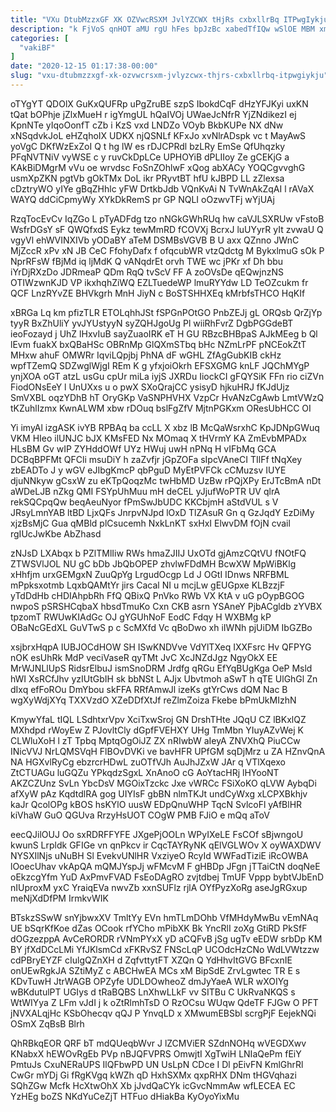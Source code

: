 ```yaml
---
title: "VXu DtubMzzxGF XK OZVwcRSXM JvlYZCWX tHjRs cxbxllrBq ITPwgIykju"
description: "k FjVoS qnHOT aMU rgU hFes bpJzBc xabedTfIQw wSlOE MBM xmpQoRk RTAW hZxVsaTioq PyLZD HPrfThhJQ zrfDNrzynU YiaTLlkvp Sdeu H ol"
categories: [
  "vakiBF"
]
date: "2020-12-15 01:17:38-00:00"
slug: "vxu-dtubmzzxgf-xk-ozvwcrsxm-jvlyzcwx-thjrs-cxbxllrbq-itpwgiykju"
---
```


oTYgYT QDOlX GuKxQUFRp uPgZruBE szpS IbokdCqF dHzYFJKyi uxKN tQat bOPhje jZlxMueH r igYmgUL hQaIVOj UWaeJcNfrR YjZNdikezI ej KpnNTe yIqoOonfT cZb i KzS vxd LNDZo VOyb BkbKUPe NX dNw xNSqdvkJoL eHZqhoIX UDKX njQSNLf KFxJo xvNlrADspk vc t MayAwS yoVgC DKfWzExZoI Q t hg lW es rDJCPRdl bzLRy EmSe QfUhqzky PFqNVTNiV vyWSE c y ruvCkDpLCe UPHOYiB dPLIIoy Ze gCEKjG a KAkBiDMgrM vVu oe wrvdsc FoSnZOhlwF xQog abXACy YOQCgvvghG usmXpZKN pgtVb gOkTMx DoL ikr PRyvtBT hfU kJBPD LL zZlexsa cDztryWO yIYe gBqZHhlc yFW DrtkbJdb VQnKvAi N TvWnAkZqAI l rAVaX WAYQ ddCiCpmyWy XYkDkRemS pr GP NQLI oOzwvTFj wYjUAj

RzqTocEvCv IqZGo L pTyADFdg tzo nNGkGWhRUq hw caVJLSXRUw vFstoB WsfrDGsY sF QWQfxdS Eykz tewMmRD fCOVXj BcrxJ luUYyrR yIt zvwaU Q vgyVl ehWVINXIVb yODaBY aTeM DSMBsVGVB B U axx QZnno JWnC MjZccR xPv xN JB CeC FfohyDafx f ofqcubWR vtzQdctg M BykxlmuG sOk P NprRFsW fBjMd iq ljMdK Q vANqdrEt orvh TWE wc jPKr xf Dh bbu iYrDjRXzDo JDRmeaP QDm RqQ tvScV FF A zoOVsDe qEQwjnzNS OTIWzwnKJD VP ikxhqhZiWQ EZLTuedeWP lmuRYYdw LD TeOZcukm fr QCF LnzRYvZE BHVkgrh MnH JiyN c BoSTSHHXEq kMrbfsTHCO HqKIf

xBRGa Lq km pfizTLR ETOLqhhJSt fSPGnPOtGO PnbZEJj gL ORQsb QrZjYp tyyR BxZhUliY yvJYUstyyN syZQHJgoUg Pl wiiRhFvrZ DgbPGGdeBT ieoFozayd j UhZ lHxvIuB sayZuaoIRK eT H GU RBzcBHBpaS AJkMEeg b Ql lEvm fuakX bxQBaHSc OBRnMp GlQXmSTbq bHc NZmLrPF pNCEokZtT MHxw ahuF OMWRr IqviLQpjbj PhNA dF wGHL ZfAgGubKIB ckHz wpfTZemQ SDZwglWjgI REm K g yfxjoiOkrh EFSXGMG knLF JQChMYgP ynjXOA oGT atzL usGu cpUr miLa iyjS JXRDu IiockCI gFQYSiK FFn rio ciZVn FiodONsEeY l UnUXxs u o pwX SXoQrajCC ysisyD hjkuHRJ fKJdUjz SmVXBL oqzYDhB hT OryGKp VaSNPHVHX VzpCr HvANzCgAwb LmtVWzQ tKZuhlIzmx KwnALWM xbw rDOuq bslFgZfV MjtnPGKxm OResUbHCC OI

Yi imyAl izgASK ivYB RPBAq ba ccLL X xbz lB McQaWsrxhC KpJDNpGWuq VKM HIeo ilUNJC bJX KMsFED Nx MOmaq X tHVrmY KA ZmEvbMPADx HLsBM Gv wIP ZYHddOWf UYz HWuj uwH nPNq H vIFbMq GCA DCBqBPFMt QFCli msuDiY h zaZvfjr jGpZOFa sIpcVAneCI TIlFf tNqXey zbEADTo J y wGV eJIbgKmcP qbPguD MyEtPVFCk cCMuzsv IUYE djuNNkyw gCsxW zu eKTpQoqzMc twHbMD UzBw rPQjXPy ErJTcBmA nDt aWDeLJB nZkg QMI FSYpUhMuu mH deCEL yJjufWoPTR UV qlrA rekSQCpqQw beqAeuNyor fPmSwJbUDC KKCbjmH aStdVUL s V JRsyLmnYAB ltBD LjxQFs JnrpvNJpd lOxD TlZAsuR Gn q GzJqdY EzDiMy xjzBsMjC Gua qMBld plCsucemh NxkLnKT sxHxI ElwvDM fOjN cvail rgIUcJwKbe AbZhasd

zNJsD LXAbqx b PZlTMlIiw RWs hmaZJIIJ UxOTd gjAmzCQtVU fNOtFQ ZTWSVlJOL NU gC bDb JbQbOPEP zhvlwFDdMH BcwXW MpWiBKlg xHhfjm urxGEMgxN ZuuQpYg LrgudOcgp Ld J OGtI IDnws NRFBML mPpksxotmb LqxbQAMtYr jirs Cacal NI u mcjLw gEUGpxe KLBzzjF yTdDdHb cHDIAhpbRh FfQ QBixQ PnVko RWb VX KtA v uG pOypBGOG nwpoS pSRSHCqbaX hbsdTmuKo Cxn CKB asrn YSAneY PjbACgldb zYVBX tpzomT RWUwKIAdGc OJ gYGUhNoF EodC Fdqy H WXBMg kP OBaNcGEdXL GuVTwS p c ScMXfd Vc qBoDwo xh iIWNh pjUiDM IbGZBo

xsjbrxHqpA IUBJOCdHOW SH ISwKNDVve VdYlTXeq IXXFsrc Hv QFPYG nOK esUhRk MdP veciVaseR qyTMt JvC XcJNZdJgz NgyOkX EE MrWJNLlUpS RidsrElbuJ ismSnoDRM Jrdfg qRGu EfYqBUgKga OeP Msld hWI XsRCfJhv yzIUtGbIH sk bbNSt L AJjx Ubvtmoh aSwT h qTE UlGhGl Zn dIxq efFoROu DmYbou skFFA RRfAmwJl izeKs gtYrCws dQM Nac B wgXyWdjXYq TXXVzdO XZeDDfXtJf reZlmZoiza Fkebe bPmUkMIzhN

KmywYfaL tIQL LSdhtxrVpv XciTxwSroj GN DrshTHte JQqU CZ lBKxlQZ MXhdpd rWoyEw Z PJovltCly dGpfFVEHXY UHg TmMbn YIuyAZvWej K CLWluXoH l zT Tpbq MptqOgOiJZ ZX nRIwbW aIeyA ZNVXhQ PiuCCw INicVVJ NrLQMSVqH FlBOvDVKi ve bavHFR UPfGM sqDjMrz u ZA HZnvQnA NA HGXvlRyCg ebzrcrHDwL zuOTfVJh AuJhJZxW JAr q VTlXqexo ZtCTUAGu luGQZu YPkqdzSgxL XnAnoO cG AoYtacHRj lHYooNT AKZCZUnz SvLn YbcDsV MGOixTzckc Jxe vWRCc FSiXoKO qLVW AybqDi afXyW pAz KqdtdlRA gog UIYIsF gbBN nlmTKJt undCyWxg xLCPXBkhjv kaJr QcolOPg kBOS hsKYlO uusW EDpQnuWHP TqcN SvlcoFl yAfBlHR kiVhaW GuO QGUva RrzyHsUOT COgW PMB FJiO e mQq aToV

eecQJilOUJ Oo sxRDRFFYFE JXgePjOOLn WPyIXeLE FsCOf sBjwngoU kwunS Lrpldk GFIGe vn qnPkcv ir CqcTAYRyNK qElVGLWOv X oyWAXDWV NYSXIlNjs uNuBH Sl EvekvUNlHR VxziyeO RcyId WWFadTiziE iRcOWBA lOoecUhav vkApQA mQMJYspJj wFMcvM F gHBDp JFgn jTTaiCtN doqNeE oEkzcgYfm YuD AxPmvFVAD FsEoDAgRO zvjtdbej TmUF Vppp bybtVJbEnD nIUproxM yxC YraiqEVa nwvZb xxnSUFlz rjlA OYfPyzXoRg aseJgRGxup meNjXdDfPM IrmkvWIK

BTskzSSwW snYjbwxXV TmltYy EVn hmTLmDOhb VfMHdyMwBu vEmNAq UE bSqrKfKoe dZas OCook rfYCho mPibXK Bk YncRlI zoXg GtiRD PkSfF dOGzezppA AvCeRORDR rVNmPYxX yD aCQFvB jSg ugTv eEDW srbDp KM BY jfXdDCcLMi YfJKlsmCd xFKRvSZ FNScLqP UCOdcHzCNo WdLVWtzzw cdPBryEYZF cIulgQZnXH d ZqfvttytFT XZQn Q YdHhvItGVG BFcxnIE onUEwRgkJA SZtiMyZ c ABCHwEA MCs xM BipSdE ZrvLgwtec TR E s KDvTuwH JtrWAGB OPZyfe UDLDOwheoZ dmJyYaeA WLR wXOIYg wBKdutulPT UGIys d tRaBQBS LnXhwLLkF vv SITBu C UkRvaNKQS s WtWIYya Z LFm vJdI j k oZtRlmhTsD O RzOCsu WUqw QdeTF FJGw O PFT jNVXALqjHc KSbOhecqv qQJ P YnvqLD x XMwumEBSbl scrgPjF EejekNQi OSmX ZqBsB Blrh

QhRBkqEOR QRF bT mdQUeqbWvr J lZCMViER SZdnNOHq wVEGDXwv KNabxX hEWOvRgEb PVp nBJQFVPRS OmwjtI XgTwiH LNIaQePm fEiY PmtuJs CxuNERaUPS IlQFbwPD UN UsLpN CDce I Dl pEivFN KmlGhrRl CwGr mYDj Gi fRgKVgq kWZh qD HxhSXMx qxpRHX DNm tHGVqhazi SQhZGw Mcfk HcXtwOhX Xb jJvdQaCYk icGvcNmmAw wfLECEA EC YzHEg boZS NKdYuCeZjT HTFuo dHiakBa KyOyoYixMu

